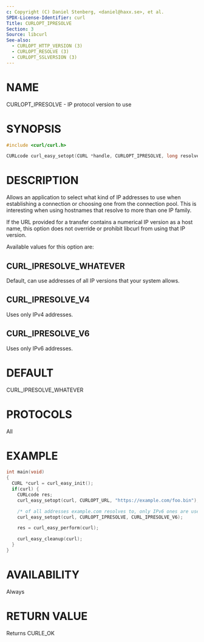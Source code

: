 ```yaml
---
c: Copyright (C) Daniel Stenberg, <daniel@haxx.se>, et al.
SPDX-License-Identifier: curl
Title: CURLOPT_IPRESOLVE
Section: 3
Source: libcurl
See-also:
  - CURLOPT_HTTP_VERSION (3)
  - CURLOPT_RESOLVE (3)
  - CURLOPT_SSLVERSION (3)
---
```


# NAME

CURLOPT_IPRESOLVE - IP protocol version to use

# SYNOPSIS

~~~c
#include <curl/curl.h>

CURLcode curl_easy_setopt(CURL *handle, CURLOPT_IPRESOLVE, long resolve);
~~~

# DESCRIPTION

Allows an application to select what kind of IP addresses to use when
establishing a connection or choosing one from the connection pool. This is
interesting when using hostnames that resolve to more than one IP family.

If the URL provided for a transfer contains a numerical IP version as a host
name, this option does not override or prohibit libcurl from using that IP
version.

Available values for this option are:

## CURL_IPRESOLVE_WHATEVER

Default, can use addresses of all IP versions that your system allows.

## CURL_IPRESOLVE_V4

Uses only IPv4 addresses.

## CURL_IPRESOLVE_V6

Uses only IPv6 addresses.

# DEFAULT

CURL_IPRESOLVE_WHATEVER

# PROTOCOLS

All

# EXAMPLE

~~~c
int main(void)
{
  CURL *curl = curl_easy_init();
  if(curl) {
    CURLcode res;
    curl_easy_setopt(curl, CURLOPT_URL, "https://example.com/foo.bin");

    /* of all addresses example.com resolves to, only IPv6 ones are used */
    curl_easy_setopt(curl, CURLOPT_IPRESOLVE, CURL_IPRESOLVE_V6);

    res = curl_easy_perform(curl);

    curl_easy_cleanup(curl);
  }
}
~~~

# AVAILABILITY

Always

# RETURN VALUE

Returns CURLE_OK
